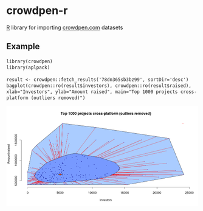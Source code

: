 # crowdpen-r

[R](http://www.r-project.org/) library for importing [crowdpen.com](https://crowdpen.com) datasets

## Example

    library(crowdpen)
    library(aplpack)

    result <- crowdpen::fetch_results('78dn365sb3bz99', sortDir='desc')
    bagplot(crowdpen::ro(result$investors), crowdpen::ro(result$raised), xlab="Investors", ylab="Amount raised", main="Top 1000 projects cross-platform (outliers removed)")

![alt text](https://github.com/crowdpen/crowdpen-r/raw/master/pub/img/top-1k.png "Top 1k projects")



